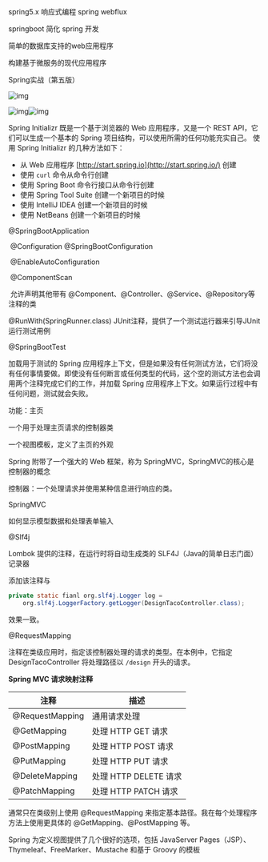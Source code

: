 spring5.x	响应式编程	spring webflux

springboot 简化 spring 开发

简单的数据库支持的web应用程序

构建基于微服务的现代应用程序





Spring实战（第五版）



![img](https://img-blog.csdn.net/20161212205658110?watermark/2/text/aHR0cDovL2Jsb2cuY3Nkbi5uZXQvbWFqaXNodXNodQ==/font/5a6L5L2T/fontsize/400/fill/I0JBQkFCMA==/dissolve/70/gravity/Center)

![img](https://img-blog.csdn.net/20161212205814216?watermark/2/text/aHR0cDovL2Jsb2cuY3Nkbi5uZXQvbWFqaXNodXNodQ==/font/5a6L5L2T/fontsize/400/fill/I0JBQkFCMA==/dissolve/70/gravity/Center)![img](https://img-blog.csdn.net/20161212205909034?watermark/2/text/aHR0cDovL2Jsb2cuY3Nkbi5uZXQvbWFqaXNodXNodQ==/font/5a6L5L2T/fontsize/400/fill/I0JBQkFCMA==/dissolve/70/gravity/Center)







Spring Initializr 既是一个基于浏览器的 Web 应用程序，又是一个 REST API，它们可以生成一个基本的 Spring 项目结构，可以使用所需的任何功能充实自己。 使用 Spring Initializr 的几种方法如下：

- 从 Web 应用程序 [http://start.spring.io](http://start.spring.io/) 创建
- 使用 `curl` 命令从命令行创建
- 使用 Spring Boot 命令行接口从命令行创建
- 使用 Spring Tool Suite 创建一个新项目的时候
- 使用 IntelliJ IDEA 创建一个新项目的时候
- 使用 NetBeans 创建一个新项目的时候







@SpringBootApplication

​	@Configuration	@SpringBootConfiguration

​	@EnableAutoConfiguration

​	@ComponentScan

​		允许声明其他带有 @Component、@Controller、@Service、@Repository等注释的类



@RunWith(SpringRunner.class) JUnit注释，提供了一个测试运行器来引导JUnit运行测试用例

@SpringBootTest

加载用于测试的 Spring 应用程序上下文，但是如果没有任何测试方法，它们将没有任何事情要做。即使没有任何断言或任何类型的代码，这个空的测试方法也会调用两个注释完成它们的工作，并加载 Spring 应用程序上下文。如果运行过程中有任何问题，测试就会失败。







功能：主页

一个用于处理主页请求的控制器类

一个视图模板，定义了主页的外观



Spring 附带了一个强大的 Web 框架，称为 SpringMVC，SpringMVC的核心是控制器的概念

控制器：一个处理请求并使用某种信息进行响应的类。





SpringMVC

如何显示模型数据和处理表单输入



@Slf4j

Lombok 提供的注释，在运行时将自动生成类的 SLF4J（Java的简单日志门面）记录器

添加该注释与

```java
private static fianl org.slf4j.Logger log = 
    org.slf4j.LoggerFactory.getLogger(DesignTacoController.class);
```

效果一致。

@RequestMapping 

注释在类级应用时，指定该控制器处理的请求的类型。在本例中，它指定 DesignTacoController 将处理路径以 `/design` 开头的请求。

 **Spring MVC 请求映射注释**

| 注释            | 描述                  |
| --------------- | --------------------- |
| @RequestMapping | 通用请求处理          |
| @GetMapping     | 处理 HTTP GET 请求    |
| @PostMapping    | 处理 HTTP POST 请求   |
| @PutMapping     | 处理 HTTP PUT 请求    |
| @DeleteMapping  | 处理 HTTP DELETE 请求 |
| @PatchMapping   | 处理 HTTP PATCH 请求  |

通常只在类级别上使用 @RequestMapping 来指定基本路径。我在每个处理程序方法上使用更具体的 @GetMapping、@PostMapping 等。



Spring 为定义视图提供了几个很好的选项，包括 JavaServer Pages（JSP）、Thymeleaf、FreeMarker、Mustache 和基于 Groovy 的模板



